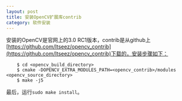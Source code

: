 ```yaml
---
layout: post
title: 安装OpenCV扩展库contrib
category: 软件安装
---
```


安装的OpenCV是官网上的3.0 RC1版本，contrib是从github上[https://github.com/Itseez/opencv_contrib](https://github.com/Itseez/opencv_contrib)下载的，安装步骤如下：

		$ cd <opencv_build_directory>
		$ cmake -DOPENCV_EXTRA_MODULES_PATH=<opencv_contrib>/modules <opencv_source_directory>
		$ make -j5

最后，运行`sudo make install`。
